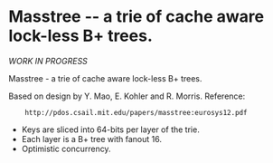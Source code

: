 # Masstree -- a trie of cache aware lock-less B+ trees.

*WORK IN PROGRESS*

Masstree - a trie of cache aware lock-less B+ trees.

Based on design by Y. Mao, E. Kohler and R. Morris.  Reference:

        http://pdos.csail.mit.edu/papers/masstree:eurosys12.pdf

- Keys are sliced into 64-bits per layer of the trie.
- Each layer is a B+ tree with fanout 16.
- Optimistic concurrency.
